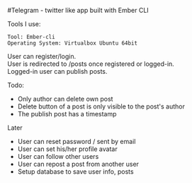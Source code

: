 #Telegram - twitter like app built with Ember CLI

Tools I use:
```
Tool: Ember-cli
Operating System: Virtualbox Ubuntu 64bit
```

User can register/login. <br>
User is redirected to /posts once registered or logged-in. <br>
Logged-in user can publish posts. <br>


Todo: <br>
* Only author can delete own post
* Delete button of a post is only visible to the post's author
* The publish post has a timestamp


Later <br>
* User can reset password / sent by email
* User can set his/her profile avatar
* User can follow other users
* User can repost a post from another user
* Setup database to save user info, posts


